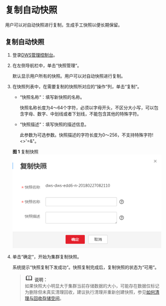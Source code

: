 # 复制自动快照<a name="dws_01_0085"></a>

用户可以对自动快照进行复制，生成手工快照以便长期保留。

## 复制自动快照<a name="section13594386114220"></a>

1.  登录[DWS管理控制台](https://console.huaweicloud.com/dws)。
2.  在左侧导航栏中，单击“快照管理“。

    默认显示用户所有的快照。用户可以对自动快照进行复制。

3.  在快照列表中，在需要复制的快照所对应的“操作“列，单击“复制“。

    -   “快照名称“：填写新快照的名称。

        快照名称长度为4～64个字符，必须以字母开头，不区分大小写，可以包含字母、数字、中划线或者下划线，不能包含其他的特殊字符。

    -   “快照描述“：填写快照的描述信息。

        此参数为可选参数。快照描述的字符长度为0～256，不支持特殊字符!<\>'=&"。

    **图 1**  复制快照<a name="fig4417830155819"></a>  
    ![](figures/复制快照.png "复制快照")

4.  单击“确定“，开始为集群复制快照。

    系统提示“快照复制下发成功“。快照复制完成后，复制快照的状态为“可用“。

    >![](public_sys-resources/icon-note.gif) **说明：**   
    >如果快照大小明显大于集群当前存储数据的大小，可能存在数据仅标记为删除但未真实清理回收，建议执行清理并重新创建快照，参见[如何清理与回收存储空间](https://support.huaweicloud.com/dws_faq/dws_03_0033.html)。  


